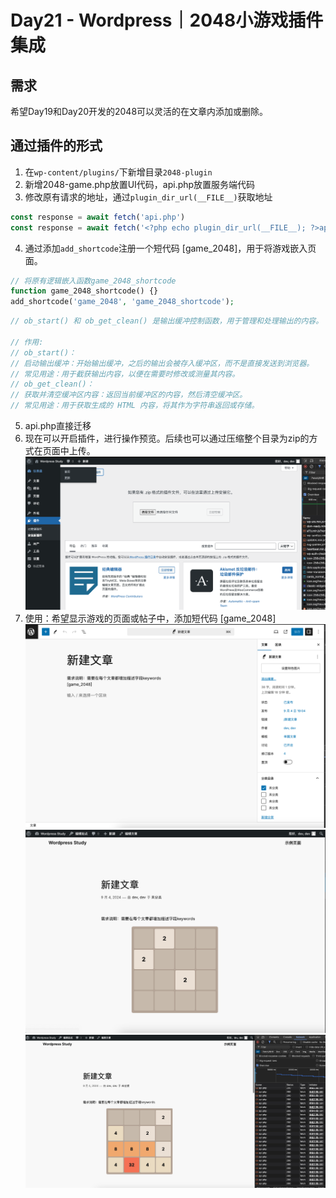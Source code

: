# Day21 - Wordpress｜2048小游戏插件集成

## 需求
希望Day19和Day20开发的2048可以灵活的在文章内添加或删除。

## 通过插件的形式
1. 在```wp-content/plugins/```下新增目录```2048-plugin```
2. 新增2048-game.php放置UI代码，api.php放置服务端代码
3. 修改原有请求的地址，通过```plugin_dir_url(__FILE__)```获取地址
```js
const response = await fetch('api.php')
const response = await fetch('<?php echo plugin_dir_url(__FILE__); ?>api.php');
```
4. 通过添加```add_shortcode```注册一个短代码 [game_2048]，用于将游戏嵌入页面。
```php
// 将原有逻辑嵌入函数game_2048_shortcode
function game_2048_shortcode() {}
add_shortcode('game_2048', 'game_2048_shortcode');
```
```php
// ob_start() 和 ob_get_clean() 是输出缓冲控制函数，用于管理和处理输出的内容。

// 作用:
// ob_start()：
// 启动输出缓冲：开始输出缓冲，之后的输出会被存入缓冲区，而不是直接发送到浏览器。
// 常见用途：用于截获输出内容，以便在需要时修改或测量其内容。
// ob_get_clean()：
// 获取并清空缓冲区内容：返回当前缓冲区的内容，然后清空缓冲区。
// 常见用途：用于获取生成的 HTML 内容，将其作为字符串返回或存储。
```
5. api.php直接迁移
6. 现在可以开启插件，进行操作预览。后续也可以通过压缩整个目录为zip的方式在页面中上传。
![alt text](image-3.png)
7. 使用：希望显示游戏的页面或帖子中，添加短代码 [game_2048]
![alt text](image.png)
![alt text](image-1.png)
![alt text](image-2.png)
